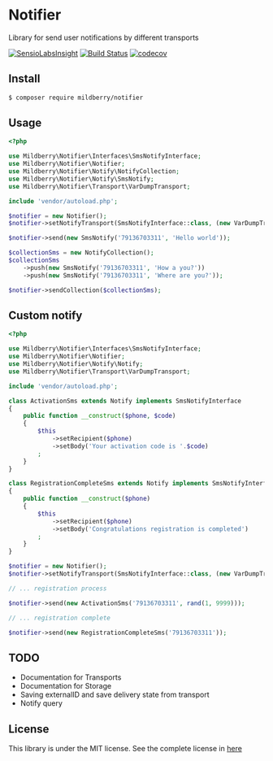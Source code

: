 # Notifier
Library for send user notifications by different transports

[![SensioLabsInsight](https://insight.sensiolabs.com/projects/d0f79f46-ceec-40b3-8303-43d6453e6a00/mini.png)](https://insight.sensiolabs.com/projects/d0f79f46-ceec-40b3-8303-43d6453e6a00)
[![Build Status](https://travis-ci.org/mildberry/notifier.svg?branch=master)](https://travis-ci.org/mildberry/notifier)
[![codecov](https://codecov.io/gh/mildberry/notifier/branch/master/graph/badge.svg)](https://codecov.io/gh/mildberry/notifier)

## Install

``` bash
$ composer require mildberry/notifier
```

## Usage

``` php
<?php

use Mildberry\Notifier\Interfaces\SmsNotifyInterface;
use Mildberry\Notifier\Notifier;
use Mildberry\Notifier\Notify\NotifyCollection;
use Mildberry\Notifier\Notify\SmsNotify;
use Mildberry\Notifier\Transport\VarDumpTransport;

include 'vendor/autoload.php';

$notifier = new Notifier();
$notifier->setNotifyTransport(SmsNotifyInterface::class, (new VarDumpTransport()));

$notifier->send(new SmsNotify('79136703311', 'Hello world'));

$collectionSms = new NotifyCollection();
$collectionSms
    ->push(new SmsNotify('79136703311', 'How a you?'))
    ->push(new SmsNotify('79136703311', 'Where are you?'));

$notifier->sendCollection($collectionSms);

```

## Custom notify

``` php
<?php

use Mildberry\Notifier\Interfaces\SmsNotifyInterface;
use Mildberry\Notifier\Notifier;
use Mildberry\Notifier\Notify\Notify;
use Mildberry\Notifier\Transport\VarDumpTransport;

include 'vendor/autoload.php';

class ActivationSms extends Notify implements SmsNotifyInterface
{
    public function __construct($phone, $code)
    {
        $this
            ->setRecipient($phone)
            ->setBody('Your activation code is '.$code)
        ;
    }
}

class RegistrationCompleteSms extends Notify implements SmsNotifyInterface
{
    public function __construct($phone)
    {
        $this
            ->setRecipient($phone)
            ->setBody('Congratulations registration is completed')
        ;
    }
}

$notifier = new Notifier();
$notifier->setNotifyTransport(SmsNotifyInterface::class, (new VarDumpTransport()));

// ... registration process

$notifier->send(new ActivationSms('79136703311', rand(1, 9999)));

// ... registration complete

$notifier->send(new RegistrationCompleteSms('79136703311'));
```

## TODO

- Documentation for Transports
- Documentation for Storage
- Saving externalID and save delivery state from transport
- Notify query

## License
This library is under the MIT license. See the complete license in [here](https://github.com/mildberry/notifier/blob/master/LICENSE)
